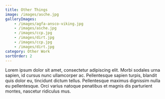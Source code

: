 ```yaml
---
title: Other Things
image: /images/asche.jpg
galleryImages:
    - /images/agfa-ansco-viking.jpg
    - /images/asche.jpg
    - /images/ccp.jpg
    - /images/dirt.jpg
    - /images/ccp.jpg
    - /images/dirt.jpg
category: Other Work
sortOrder: 2
---
```


Lorem ipsum dolor sit amet, consectetur adipiscing elit. Morbi sodales urna sapien, id cursus nunc ullamcorper ac. Pellentesque sapien turpis, blandit quis dolor eu, tincidunt dictum tellus. Pellentesque maximus dignissim nulla eu pellentesque. Orci varius natoque penatibus et magnis dis parturient montes, nascetur ridiculus mus.
